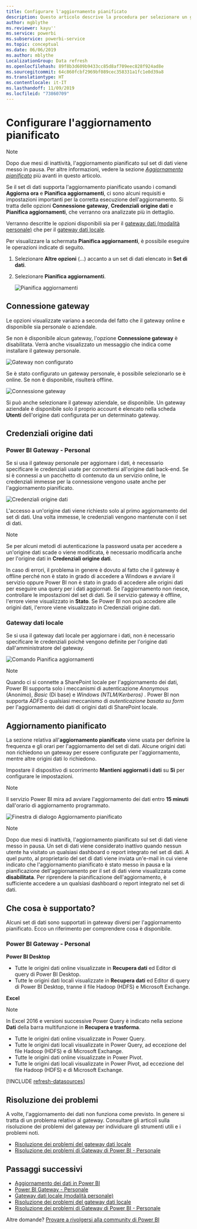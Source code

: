 ```yaml
---
title: Configurare l'aggiornamento pianificato
description: Questo articolo descrive la procedura per selezionare un gateway e configurare l'aggiornamento pianificato.
author: mgblythe
ms.reviewer: kayu''
ms.service: powerbi
ms.subservice: powerbi-service
ms.topic: conceptual
ms.date: 06/06/2019
ms.author: mblythe
LocalizationGroup: Data refresh
ms.openlocfilehash: 89f8b3d609b9433cc85d8af709eec828f924ad8e
ms.sourcegitcommit: 64c860fcbf2969bf089cec358331a1fc1e0d39a8
ms.translationtype: HT
ms.contentlocale: it-IT
ms.lasthandoff: 11/09/2019
ms.locfileid: "73860709"
---
```

# <a name="configure-scheduled-refresh"></a>Configurare l'aggiornamento pianificato

>[!NOTE]
>Dopo due mesi di inattività, l'aggiornamento pianificato sul set di dati viene messo in pausa. Per altre informazioni, vedere la sezione [*Aggiornamento pianificato*](#scheduled-refresh) più avanti in questo articolo.
>
>

Se il set di dati supporta l'aggiornamento pianificato usando i comandi **Aggiorna ora** e **Pianifica aggiornamenti**, ci sono alcuni requisiti e impostazioni importanti per la corretta esecuzione dell'aggiornamento. Si tratta delle opzioni **Connessione gateway**, **Credenziali origine dati** e **Pianifica aggiornamenti**, che verranno ora analizzate più in dettaglio.

Verranno descritte le opzioni disponibili sia per il [gateway dati (modalità personale)](service-gateway-personal-mode.md) che per il [gateway dati locale](service-gateway-onprem.md).

Per visualizzare la schermata **Pianifica aggiornamenti**, è possibile eseguire le operazioni indicate di seguito.

1. Selezionare **Altre opzioni** (...) accanto a un set di dati elencato in **Set di dati**.
2. Selezionare **Pianifica aggiornamenti**.

    ![Pianifica aggiornamenti](media/refresh-scheduled-refresh/dataset-menu.png)

## <a name="gateway-connection"></a>Connessione gateway
Le opzioni visualizzate variano a seconda del fatto che il gateway online e disponibile sia personale o aziendale.

Se non è disponibile alcun gateway, l'opzione **Connessione gateway** è disabilitata. Verrà anche visualizzato un messaggio che indica come installare il gateway personale.

![Gateway non configurato](media/refresh-scheduled-refresh/gateway-not-configured.png)

Se è stato configurato un gateway personale, è possibile selezionarlo se è online. Se non è disponibile, risulterà offline.

![Connessione gateway](media/refresh-scheduled-refresh/gateway-connection.png)

Si può anche selezionare il gateway aziendale, se disponibile. Un gateway aziendale è disponibile solo il proprio account è elencato nella scheda **Utenti** dell'origine dati configurata per un determinato gateway.

## <a name="data-source-credentials"></a>Credenziali origine dati
### <a name="power-bi-gateway---personal"></a>Power BI Gateway - Personal
Se si usa il gateway personale per aggiornare i dati, è necessario specificare le credenziali usate per connettersi all'origine dati back-end. Se si è connessi a un pacchetto di contenuto da un servizio online, le credenziali immesse per la connessione vengono usate anche per l'aggiornamento pianificato.

![Credenziali origine dati](media/refresh-scheduled-refresh/data-source-credentials-pgw.png)

L'accesso a un'origine dati viene richiesto solo al primo aggiornamento del set di dati. Una volta immesse, le credenziali vengono mantenute con il set di dati.

> [!NOTE]
> Se per alcuni metodi di autenticazione la password usata per accedere a un'origine dati scade o viene modificata, è necessario modificarla anche per l'origine dati in **Credenziali origine dati**.
>
>

In caso di errori, il problema in genere è dovuto al fatto che il gateway è offline perché non è stato in grado di accedere a Windows e avviare il servizio oppure Power BI non è stato in grado di accedere alle origini dati per eseguire una query per i dati aggiornati. Se l'aggiornamento non riesce, controllare le impostazioni del set di dati. Se il servizio gateway è offline, l'errore viene visualizzato in **Stato**. Se Power BI non può accedere alle origini dati, l'errore viene visualizzato in Credenziali origine dati.

### <a name="on-premises-data-gateway"></a>Gateway dati locale
Se si usa il gateway dati locale per aggiornare i dati, non è necessario specificare le credenziali poiché vengono definite per l'origine dati dall'amministratore del gateway.

![Comando Pianifica aggiornamenti](media/refresh-scheduled-refresh/data-source-credentials-egw.png)

> [!NOTE]
> Quando ci si connette a SharePoint locale per l'aggiornamento dei dati, Power BI supporta solo i meccanismi di autenticazione *Anonymous* (Anonimo), *Basic* (Di base) e *Windows (NTLM/Kerberos)* . Power BI non supporta *ADFS* o qualsiasi meccanismo di *autenticazione basata su form* per l'aggiornamento dei dati di origini dati di SharePoint locale.
>
>

## <a name="scheduled-refresh"></a>Aggiornamento pianificato
La sezione relativa all'**aggiornamento pianificato** viene usata per definire la frequenza e gli orari per l'aggiornamento del set di dati. Alcune origini dati non richiedono un gateway per essere configurate per l'aggiornamento, mentre altre origini dati lo richiedono.

Impostare il dispositivo di scorrimento **Mantieni aggiornati i dati** su **Sì** per configurare le impostazioni.

> [!NOTE]
> Il servizio Power BI mira ad avviare l'aggiornamento dei dati entro **15 minuti** dall'orario di aggiornamento programmato.
>
>

![Finestra di dialogo Aggiornamento pianificato](media/refresh-scheduled-refresh/scheduled-refresh.png)

> [!NOTE]
> Dopo due mesi di inattività, l'aggiornamento pianificato sul set di dati viene messo in pausa. Un set di dati viene considerato inattivo quando nessun utente ha visitato un qualsiasi dashboard o report integrato nel set di dati. A quel punto, al proprietario del set di dati viene inviata un'e-mail in cui viene indicato che l'aggiornamento pianificato è stato messo in pausa e la pianificazione dell'aggiornamento per il set di dati viene visualizzata come **disabilitata**. Per riprendere la pianificazione dell'aggiornamento, è sufficiente accedere a un qualsiasi dashboard o report integrato nel set di dati.
>
>

## <a name="whats-supported"></a>Che cosa è supportato?
Alcuni set di dati sono supportati in gateway diversi per l'aggiornamento pianificato. Ecco un riferimento per comprendere cosa è disponibile.

### <a name="power-bi-gateway---personal"></a>Power BI Gateway - Personal
**Power BI Desktop**

* Tutte le origini dati online visualizzate in **Recupera dati** ed Editor di query di Power BI Desktop.
* Tutte le origini dati locali visualizzate in **Recupera dati** ed Editor di query di Power BI Desktop, tranne il file Hadoop (HDFS) e Microsoft Exchange.

**Excel**

> [!NOTE]
> In Excel 2016 e versioni successive Power Query è indicato nella sezione **Dati** della barra multifunzione in **Recupera e trasforma**.
>
>

* Tutte le origini dati online visualizzate in Power Query.
* Tutte le origini dati locali visualizzate in Power Query, ad eccezione del file Hadoop (HDFS) e di Microsoft Exchange.
* Tutte le origini dati online visualizzate in Power Pivot.
* Tutte le origini dati locali visualizzate in Power Pivot, ad eccezione del file Hadoop (HDFS) e di Microsoft Exchange.

<!-- Refresh Data sources-->
[!INCLUDE [refresh-datasources](./includes/refresh-datasources.md)]

## <a name="troubleshooting"></a>Risoluzione dei problemi
A volte, l'aggiornamento dei dati non funziona come previsto. In genere si tratta di un problema relativo al gateway. Consultare gli articoli sulla risoluzione dei problemi del gateway per individuare gli strumenti utili e i problemi noti.

- [Risoluzione dei problemi del gateway dati locale](service-gateway-onprem-tshoot.md)
- [Risoluzione dei problemi di Gateway di Power BI - Personale](service-admin-troubleshooting-power-bi-personal-gateway.md)

## <a name="next-steps"></a>Passaggi successivi
- [Aggiornamento dei dati in Power BI](refresh-data.md)  
- [Power BI Gateway - Personale](service-gateway-personal-mode.md)  
- [Gateway dati locale (modalità personale)](service-gateway-onprem.md)  
- [Risoluzione dei problemi del gateway dati locale](service-gateway-onprem-tshoot.md)  
- [Risoluzione dei problemi di Gateway di Power BI - Personale](service-admin-troubleshooting-power-bi-personal-gateway.md)  

Altre domande? [Provare a rivolgersi alla community di Power BI](https://community.powerbi.com/)

